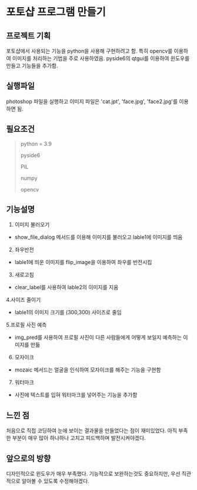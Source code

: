 # 포토샵 프로그램 만들기
## 프로젝트 기획
포토샵에서 사용되는 기능을 python을 사용해 구현하려고 함. 특히 opencv를 이용하여 이미지를 처리하는 기법을 주로 사용하였음. pyside6의 qtgui를 이용하여 윈도우를 만들고 기능들을 추가함.

## 실행파일
photoshop 파일을 실행하고 이미지 파일은 'cat.jpt', 'face.jpg', 'face2.jpg'를 이용하면 됨.

## 필요조건
>python = 3.9
>
>pyside6
>
>PIL
>
>numpy
>
>opencv

## 기능설명
1. 이미지 불러오기
- show_file_dialog 메서드를 이용해 이미지를 불러오고 lable1에 이미지를 띄움

2. 좌우반전
- lable1에 띄운 이미지를 flip_image을 이용하여 좌우를 반전시킴

3. 새로고침
- clear_label를 사용하여 lable2의 이미지를 지움

 4.사이즈 줄이기
- lable1의 이미지 크기를 (300,300) 사이즈로 줄임

 5.프로필 사진 예측
- img_pred를 사용하여 프로필 사진이 다른 사람들에게 어떻게 보일지 예측하는 이미지를 만듦

6. 모자이크
- mozaic 메서드는 얼굴을 인식하여 모자이크를 해주는 기능을 구현함

7. 워터마크
- 사진에 텍스트를 입혀 워터마크를 넣어주는 기능을 추가함

## 느낀 점
처음으로 직접 코딩하여 눈에 보이는 결과물을 만들었다는 점이 재미있었다. 아직 부족한 부분이 매우 많아 하나하나 고치고 피드백하며 발전시켜야겠다.

## 앞으로의 방향
디자인적으로 윈도우가 매우 부족했다. 기능적으로 보완하는것도 중요하지만, 우선 직관적으로 알아볼 수 있도록 수정해야겠다. 
